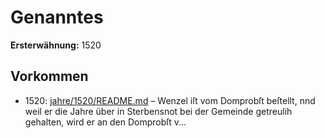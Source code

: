 # Genanntes

**Ersterwähnung:** 1520

## Vorkommen
- 1520: [jahre/1520/README.md](../jahre/1520/README.md) – Wenzel iſt vom Domprobſt beſtellt, nnd weil er die
Jahre über in Sterbensnot bei der Gemeinde getreulih
gehalten, wird er an den Domprobſt v...
